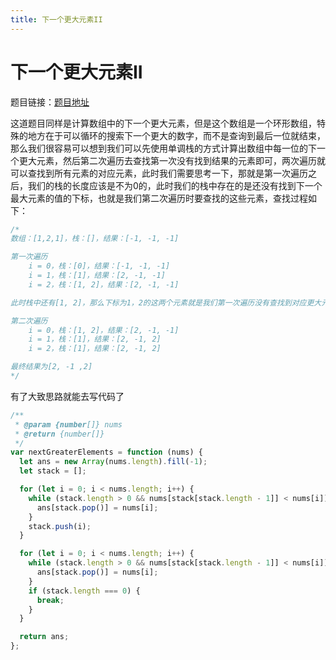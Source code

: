 ```yaml
---
title: 下一个更大元素II
---
```


# 下一个更大元素II

题目链接：[题目地址](https://leetcode.cn/problems/next-greater-element-ii/description/)

这道题目同样是计算数组中的下一个更大元素，但是这个数组是一个环形数组，特殊的地方在于可以循环的搜索下一个更大的数字，而不是查询到最后一位就结束，那么我们很容易可以想到我们可以先使用单调栈的方式计算出数组中每一位的下一个更大元素，然后第二次遍历去查找第一次没有找到结果的元素即可，两次遍历就可以查找到所有元素的对应元素，此时我们需要思考一下，那就是第一次遍历之后，我们的栈的长度应该是不为0的，此时我们的栈中存在的是还没有找到下一个最大元素的值的下标，也就是我们第二次遍历时要查找的这些元素，查找过程如下：

```js
/*
数组：[1,2,1]，栈：[]，结果：[-1, -1, -1]

第一次遍历
	i = 0，栈：[0]，结果：[-1, -1, -1]
	i = 1，栈：[1]，结果：[2, -1, -1]
	i = 2，栈：[1, 2]，结果：[2, -1, -1]

此时栈中还有[1, 2]，那么下标为1，2的这两个元素就是我们第一次遍历没有查找到对应更大元素的元素，也就是第二次遍历需要查找的元素

第二次遍历
	i = 0，栈：[1, 2]，结果：[2, -1, -1]
	i = 1，栈：[1]，结果：[2, -1, 2]
	i = 2，栈：[1]，结果：[2, -1, 2]

最终结果为[2, -1 ,2]
*/
```

有了大致思路就能去写代码了

```js
/**
 * @param {number[]} nums
 * @return {number[]}
 */
var nextGreaterElements = function (nums) {
  let ans = new Array(nums.length).fill(-1);
  let stack = [];

  for (let i = 0; i < nums.length; i++) {
    while (stack.length > 0 && nums[stack[stack.length - 1]] < nums[i]) {
      ans[stack.pop()] = nums[i];
    }
    stack.push(i);
  }

  for (let i = 0; i < nums.length; i++) {
    while (stack.length > 0 && nums[stack[stack.length - 1]] < nums[i]) {
      ans[stack.pop()] = nums[i];
    }
    if (stack.length === 0) {
      break;
    }
  }

  return ans;
};
```